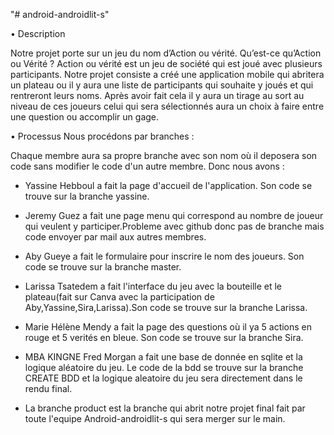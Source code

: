 "# android-androidlit-s"

•	Description

Notre projet porte sur un jeu du nom d’Action ou vérité. Qu’est-ce qu’Action ou Vérité ?  Action ou vérité est un jeu de société qui est joué avec plusieurs participants. Notre projet consiste a créé une application mobile qui abritera un plateau ou il y aura une liste de participants qui souhaite y joués et qui rentreront leurs noms. Après avoir fait cela il y aura un tirage au sort au niveau de ces joueurs celui qui sera sélectionnés aura un choix à faire entre une question ou accomplir un gage. 

•	Processus
Nous procédons par branches :

Chaque membre aura sa propre branche avec son nom où il deposera son code sans modifier le code d'un autre membre. Donc nous avons :

- Yassine Hebboul a fait la page d'accueil de l'application. Son code se trouve sur la branche yassine.

- Jeremy Guez a fait une page menu qui correspond au nombre de joueur qui veulent y participer.Probleme avec github donc pas de branche mais code envoyer par mail aux autres membres.

- Aby Gueye a fait le formulaire pour inscrire le nom des joueurs. Son code se trouve sur la branche master.

- Larissa Tsatedem a fait l'interface du jeu avec la bouteille et le plateau(fait sur Canva avec la participation de Aby,Yassine,Sira,Larissa).Son code se trouve sur la branche Larissa.

- Marie Hélène Mendy a fait la page des questions où il ya 5 actions en rouge et 5 verités en bleue. Son code se trouve sur la branche Sira.

- MBA KINGNE Fred Morgan a fait une base de donnée en sqlite et la logique aléatoire du jeu. Le code de la bdd se trouve sur la branche CREATE BDD et la logique aleatoire du jeu sera directement dans le rendu final.


-	La branche product est la branche qui abrit notre projet final fait par toute l'equipe Android-androidlit-s qui sera merger sur le main.



